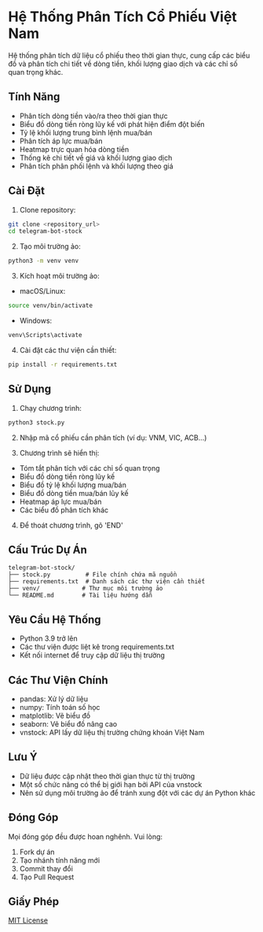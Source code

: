 # Hệ Thống Phân Tích Cổ Phiếu Việt Nam

Hệ thống phân tích dữ liệu cổ phiếu theo thời gian thực, cung cấp các biểu đồ và phân tích chi tiết về dòng tiền, khối lượng giao dịch và các chỉ số quan trọng khác.

## Tính Năng

- Phân tích dòng tiền vào/ra theo thời gian thực
- Biểu đồ dòng tiền ròng lũy kế với phát hiện điểm đột biến
- Tỷ lệ khối lượng trung bình lệnh mua/bán
- Phân tích áp lực mua/bán
- Heatmap trực quan hóa dòng tiền
- Thống kê chi tiết về giá và khối lượng giao dịch
- Phân tích phân phối lệnh và khối lượng theo giá

## Cài Đặt

1. Clone repository:
```bash
git clone <repository_url>
cd telegram-bot-stock
```

2. Tạo môi trường ảo:
```bash
python3 -m venv venv
```

3. Kích hoạt môi trường ảo:
- macOS/Linux:
```bash
source venv/bin/activate
```
- Windows:
```bash
venv\Scripts\activate
```

4. Cài đặt các thư viện cần thiết:
```bash
pip install -r requirements.txt
```

## Sử Dụng

1. Chạy chương trình:
```bash
python3 stock.py
```

2. Nhập mã cổ phiếu cần phân tích (ví dụ: VNM, VIC, ACB...)

3. Chương trình sẽ hiển thị:
- Tóm tắt phân tích với các chỉ số quan trọng
- Biểu đồ dòng tiền ròng lũy kế
- Biểu đồ tỷ lệ khối lượng mua/bán
- Biểu đồ dòng tiền mua/bán lũy kế
- Heatmap áp lực mua/bán
- Các biểu đồ phân tích khác

4. Để thoát chương trình, gõ 'END'

## Cấu Trúc Dự Án

```
telegram-bot-stock/
├── stock.py          # File chính chứa mã nguồn
├── requirements.txt  # Danh sách các thư viện cần thiết
├── venv/            # Thư mục môi trường ảo
└── README.md        # Tài liệu hướng dẫn
```

## Yêu Cầu Hệ Thống

- Python 3.9 trở lên
- Các thư viện được liệt kê trong requirements.txt
- Kết nối internet để truy cập dữ liệu thị trường

## Các Thư Viện Chính

- pandas: Xử lý dữ liệu
- numpy: Tính toán số học
- matplotlib: Vẽ biểu đồ
- seaborn: Vẽ biểu đồ nâng cao
- vnstock: API lấy dữ liệu thị trường chứng khoán Việt Nam

## Lưu Ý

- Dữ liệu được cập nhật theo thời gian thực từ thị trường
- Một số chức năng có thể bị giới hạn bởi API của vnstock
- Nên sử dụng môi trường ảo để tránh xung đột với các dự án Python khác

## Đóng Góp

Mọi đóng góp đều được hoan nghênh. Vui lòng:
1. Fork dự án
2. Tạo nhánh tính năng mới
3. Commit thay đổi
4. Tạo Pull Request

## Giấy Phép

[MIT License](https://opensource.org/licenses/MIT)
